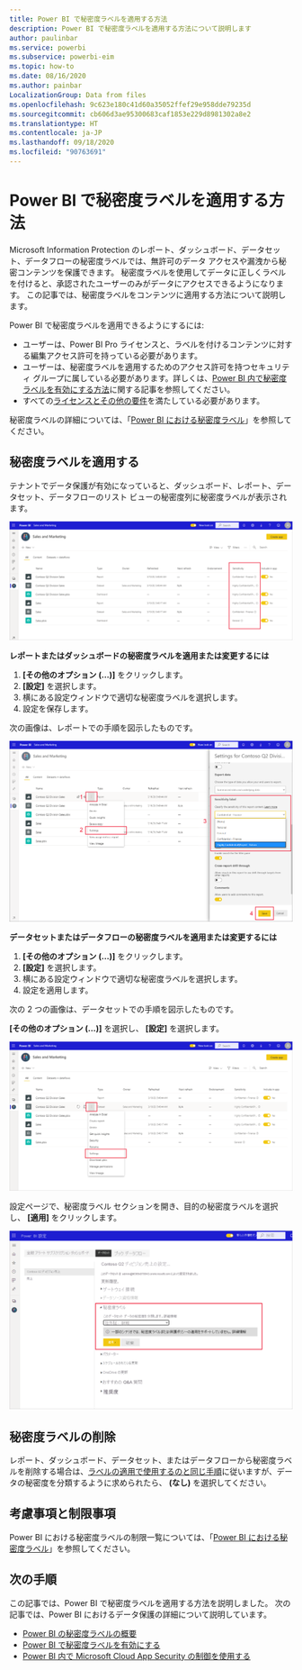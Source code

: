 ```yaml
---
title: Power BI で秘密度ラベルを適用する方法
description: Power BI で秘密度ラベルを適用する方法について説明します
author: paulinbar
ms.service: powerbi
ms.subservice: powerbi-eim
ms.topic: how-to
ms.date: 08/16/2020
ms.author: painbar
LocalizationGroup: Data from files
ms.openlocfilehash: 9c623e180c41d60a35052ffef29e958dde79235d
ms.sourcegitcommit: cb606d3ae95300683caf1853e229d8981302a8e2
ms.translationtype: HT
ms.contentlocale: ja-JP
ms.lasthandoff: 09/18/2020
ms.locfileid: "90763691"
---
```

# <a name="how-to-apply-sensitivity-labels-in-power-bi"></a>Power BI で秘密度ラベルを適用する方法

Microsoft Information Protection のレポート、ダッシュボード、データセット、データフローの秘密度ラベルでは、無許可のデータ アクセスや漏洩から秘密コンテンツを保護できます。 秘密度ラベルを使用してデータに正しくラベルを付けると、承認されたユーザーのみがデータにアクセスできるようになります。 この記事では、秘密度ラベルをコンテンツに適用する方法について説明します。

Power BI で秘密度ラベルを適用できるようにするには:
* ユーザーは、Power BI Pro ライセンスと、ラベルを付けるコンテンツに対する編集アクセス許可を持っている必要があります。
* ユーザーは、秘密度ラベルを適用するためのアクセス許可を持つセキュリティ グループに属している必要があります。詳しくは、[Power BI 内で秘密度ラベルを有効にする方法](./service-security-enable-data-sensitivity-labels.md)に関する記事を参照してください。
* すべての[ライセンスとその他の要件](./service-security-enable-data-sensitivity-labels.md#licensing-and-requirements)を満たしている必要があります。

秘密度ラベルの詳細については、「[Power BI における秘密度ラベル](service-security-sensitivity-label-overview.md)」を参照してください。

## <a name="applying-sensitivity-labels"></a>秘密度ラベルを適用する

テナントでデータ保護が有効になっていると、ダッシュボード、レポート、データセット、データフローのリスト ビューの秘密度列に秘密度ラベルが表示されます。

![秘密度ラベルを有効にする](media/service-security-apply-data-sensitivity-labels/apply-data-sensitivity-labels-01.png)

**レポートまたはダッシュボードの秘密度ラベルを適用または変更するには**
1. **[その他のオプション (…)]** をクリックします。
1. **[設定]** を選択します。
1. 横にある設定ウィンドウで適切な秘密度ラベルを選択します。
1. 設定を保存します。

次の画像は、レポートでの手順を図示したものです。

![秘密度ラベルを設定する](media/service-security-apply-data-sensitivity-labels/apply-data-sensitivity-labels-02.png)

**データセットまたはデータフローの秘密度ラベルを適用または変更するには**

1. **[その他のオプション (…)]** をクリックします。
1. **[設定]** を選択します。
1. 横にある設定ウィンドウで適切な秘密度ラベルを選択します。
1. 設定を適用します。

次の 2 つの画像は、データセットでの手順を図示したものです。

**[その他のオプション (…)]** を選択し、 **[設定]** を選択します。

![データセットの設定を開く](media/service-security-apply-data-sensitivity-labels/apply-data-sensitivity-labels-05.png)

設定ページで、秘密度ラベル セクションを開き、目的の秘密度ラベルを選択し、 **[適用]** をクリックします。

![秘密度ラベルを選択する](media/service-security-apply-data-sensitivity-labels/apply-data-sensitivity-labels-06.png)

## <a name="removing-sensitivity-labels"></a>秘密度ラベルの削除
レポート、ダッシュボード、データセット、またはデータフローから秘密度ラベルを削除する場合は、[ラベルの適用で使用するのと同じ手順](#applying-sensitivity-labels)に従いますが、データの秘密度を分類するように求められたら、 **(なし)** を選択してください。 

## <a name="considerations-and-limitations"></a>考慮事項と制限事項

Power BI における秘密度ラベルの制限一覧については、「[Power BI における秘密度ラベル](service-security-sensitivity-label-overview.md#limitations)」を参照してください。

## <a name="next-steps"></a>次の手順

この記事では、Power BI で秘密度ラベルを適用する方法を説明しました。 次の記事では、Power BI におけるデータ保護の詳細について説明しています。 

* [Power BI の秘密度ラベルの概要](./service-security-sensitivity-label-overview.md)
* [Power BI で秘密度ラベルを有効にする](./service-security-enable-data-sensitivity-labels.md)
* [Power BI 内で Microsoft Cloud App Security の制御を使用する](./service-security-using-microsoft-cloud-app-security-controls.md)